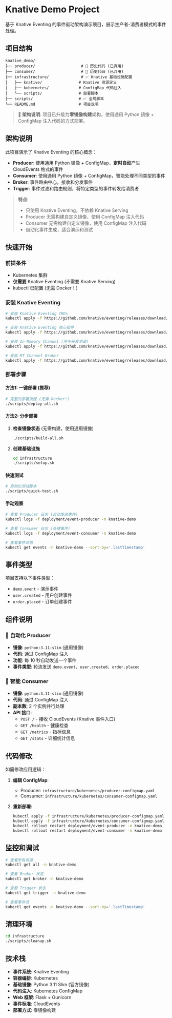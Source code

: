 # Knative Demo Project

基于 Knative Eventing 的事件驱动架构演示项目，展示生产者-消费者模式的事件处理。

## 项目结构

```
knative_demo/
├── producer/                    # 🚫 历史代码 (已弃用)
├── consumer/                    # 🚫 历史代码 (已弃用)
├── infrastructure/              # ✅ Knative 基础设施配置
│   ├── knative/                # Knative 资源定义
│   ├── kubernetes/             # ConfigMap 代码注入
│   └── scripts/                # 部署脚本
├── scripts/                    # ✅ 全局脚本
└── README.md                   # 项目说明
```

> **📝 架构说明**: 项目已升级为**零镜像构建**架构，使用通用 Python 镜像 + ConfigMap 注入代码的方式部署。

## 架构说明

此项目演示了 Knative Eventing 的核心概念：

- **Producer**: 使用通用 Python 镜像 + ConfigMap，**定时自动**产生 CloudEvents 格式的事件
- **Consumer**: 使用通用 Python 镜像 + ConfigMap，智能处理不同类型的事件 
- **Broker**: 事件路由中心，接收和分发事件
- **Trigger**: 事件过滤和路由规则，将特定类型的事件转发给消费者

> **特点**: 
> - 只使用 Knative Eventing，不依赖 Knative Serving
> - Producer 无需构建自定义镜像，使用 ConfigMap 注入代码
> - Consumer 无需构建自定义镜像，使用 ConfigMap 注入代码
> - 自动化事件生成，适合演示和测试

## 快速开始

### 前提条件

- Kubernetes 集群
- **仅需要** Knative Eventing (不需要 Knative Serving)
- kubectl 已配置 (无需 Docker！)

### 安装 Knative Eventing

```bash
# 安装 Knative Eventing CRDs
kubectl apply -f https://github.com/knative/eventing/releases/download/knative-v1.12.0/eventing-crds.yaml

# 安装 Knative Eventing 核心组件
kubectl apply -f https://github.com/knative/eventing/releases/download/knative-v1.12.0/eventing-core.yaml

# 安装 In-Memory Channel (用于开发测试)
kubectl apply -f https://github.com/knative/eventing/releases/download/knative-v1.12.0/in-memory-channel.yaml

# 安装 MT Channel Broker
kubectl apply -f https://github.com/knative/eventing/releases/download/knative-v1.12.0/mt-channel-broker.yaml
```

### 部署步骤

#### 方法1: 一键部署 (推荐)
   ```bash
   # 完整的部署流程 (无需 Docker!)
   ./scripts/deploy-all.sh
   ```

#### 方法2: 分步部署
1. **检查镜像状态** (无需构建，使用通用镜像)
   ```bash
   ./scripts/build-all.sh
   ```

2. **创建基础设施**
   ```bash
   cd infrastructure
   ./scripts/setup.sh
   ```

#### 快速测试
   ```bash
   # 自动化测试脚本
   ./scripts/quick-test.sh
   ```

#### 手动观察
   ```bash
   # 查看 Producer 日志 (自动发送事件)
   kubectl logs -f deployment/event-producer -n knative-demo
   
   # 查看 Consumer 日志 (处理事件)  
   kubectl logs -f deployment/event-consumer -n knative-demo
   
   # 查看事件详情
   kubectl get events -n knative-demo --sort-by='.lastTimestamp'
   ```

## 事件类型

项目支持以下事件类型：

- `demo.event` - 演示事件
- `user.created` - 用户创建事件
- `order.placed` - 订单创建事件

## 组件说明

### 🤖 自动化 Producer
- **镜像**: `python:3.11-slim` (通用镜像)
- **代码**: 通过 ConfigMap 注入
- **功能**: 每 10 秒自动发送一个事件
- **事件类型**: 轮流发送 `demo.event`、`user.created`、`order.placed`

### 🔧 智能 Consumer
- **镜像**: `python:3.11-slim` (通用镜像)
- **代码**: 通过 ConfigMap 注入
- **副本数**: 2 个实例并行处理
- **API 接口**:
  - `POST /` - 接收 CloudEvents (Knative 事件入口)
  - `GET /health` - 健康检查
  - `GET /metrics` - 指标信息
  - `GET /stats` - 详细统计信息

## 代码修改

如需修改应用逻辑：

1. **编辑 ConfigMap**:
   - Producer: `infrastructure/kubernetes/producer-configmap.yaml`
   - Consumer: `infrastructure/kubernetes/consumer-configmap.yaml`

2. **重新部署**:
   ```bash
   kubectl apply -f infrastructure/kubernetes/producer-configmap.yaml
   kubectl apply -f infrastructure/kubernetes/consumer-configmap.yaml
   kubectl rollout restart deployment/event-producer -n knative-demo
   kubectl rollout restart deployment/event-consumer -n knative-demo
   ```

## 监控和调试

```bash
# 查看所有资源
kubectl get all -n knative-demo

# 查看 Broker 状态
kubectl get broker -n knative-demo

# 查看 Trigger 状态
kubectl get trigger -n knative-demo

# 查看事件流
kubectl get events -n knative-demo --sort-by='.lastTimestamp'
```

## 清理环境

```bash
cd infrastructure
./scripts/cleanup.sh
```

## 技术栈

- **事件系统**: Knative Eventing
- **容器编排**: Kubernetes
- **基础镜像**: Python 3.11 Slim (官方镜像)
- **代码注入**: Kubernetes ConfigMap
- **Web 框架**: Flask + Gunicorn
- **事件标准**: CloudEvents
- **部署方式**: 零镜像构建 